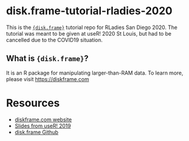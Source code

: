# disk.frame-tutorial-rladies-2020

This is the [`{disk.frame}`](https://diskframe.com) tutorial repo for RLadies San Diego 2020. The tutorial was meant to be given at useR! 2020 St Louis, but had to be cancelled due to the COVID19 situation.

## What is `{disk.frame}`?

It is an R package for manipulating larger-than-RAM data. To learn more, please visit https://diskframe.com


# Resources

* [diskframe.com website](https://diskframe.com)
* [Slides from useR! 2019](https://www.beautiful.ai/-LgwO_sf5qrBouC0H0sG/1)
* [disk.frame Github ](https://github.com/xiaodaigh/disk.frame)
